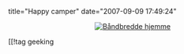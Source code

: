 title="Happy camper"
date="2007-09-09 17:49:24"
<div align="center"><a href='http://pjatt.net/images/2007/09/speed.png' title='Båndbredde hjemme'><img src='http://pjatt.net/images/2007/09/speed.png' alt='Båndbredde hjemme'  /></a></div>

[[!tag  geeking
